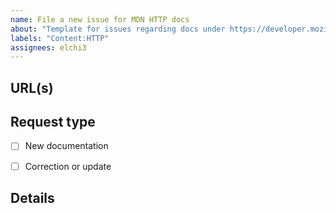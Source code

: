 ```yaml
---
name: File a new issue for MDN HTTP docs
about: "Template for issues regarding docs under https://developer.mozilla.org/en-US/docs/Web/HTTP"
labels: "Content:HTTP"
assignees: elchi3
---
```


## URL(s)
<!-- Please include the URL of the page(s) you are seeing the problem on, if it concerns one or more specific pages -->


## Request type
<!-- Select the appropriate option -->
- [ ] New documentation
- [ ] Correction or update


## Details
<!-- Tell us about the issue you saw. A clear description, links, and screenshots help us fix it faster. -->


